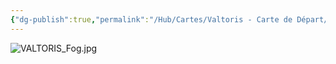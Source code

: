 ```yaml
---
{"dg-publish":true,"permalink":"/Hub/Cartes/Valtoris - Carte de Départ/","noteIcon":""}
---
```



![VALTORIS_Fog.jpg](/img/user/EXTRA/00_MapFog/VALTORIS_Fog.jpg)